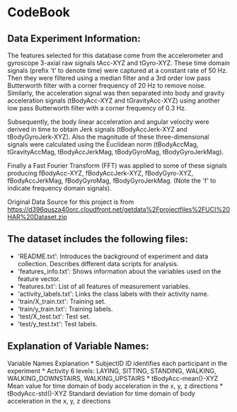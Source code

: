 CodeBook
========

Data Experiment Information:
----------------------------

The features selected for this database come from the accelerometer and
gyroscope 3-axial raw signals tAcc-XYZ and tGyro-XYZ. These time domain
signals (prefix 't' to denote time) were captured at a constant rate of
50 Hz. Then they were filtered using a median filter and a 3rd order low
pass Butterworth filter with a corner frequency of 20 Hz to remove
noise. Similarly, the acceleration signal was then separated into body
and gravity acceleration signals (tBodyAcc-XYZ and tGravityAcc-XYZ)
using another low pass Butterworth filter with a corner frequency of 0.3
Hz.

Subsequently, the body linear acceleration and angular velocity were
derived in time to obtain Jerk signals (tBodyAccJerk-XYZ and
tBodyGyroJerk-XYZ). Also the magnitude of these three-dimensional
signals were calculated using the Euclidean norm (tBodyAccMag,
tGravityAccMag, tBodyAccJerkMag, tBodyGyroMag, tBodyGyroJerkMag).

Finally a Fast Fourier Transform (FFT) was applied to some of these
signals producing fBodyAcc-XYZ, fBodyAccJerk-XYZ, fBodyGyro-XYZ,
fBodyAccJerkMag, fBodyGyroMag, fBodyGyroJerkMag. (Note the 'f' to
indicate frequency domain signals).

Original Data Source for this project is from
<https://d396qusza40orc.cloudfront.net/getdata%2Fprojectfiles%2FUCI%20HAR%20Dataset.zip>

The dataset includes the following files:
-----------------------------------------

-   'README.txt’: Introduces the background of experiment and
    data collection. Describes different data scripts for analysis.
-   'features\_info.txt': Shows information about the variables used on
    the feature vector.
-   'features.txt': List of all features of measurement variables.
-   'activity\_labels.txt': Links the class labels with their
    activity name.
-   'train/X\_train.txt': Training set.
-   'train/y\_train.txt': Training labels.
-   'test/X\_test.txt': Test set.
-   'test/y\_test.txt': Test labels.

Explanation of Variable Names:
------------------------------

Variable Names Explanation \* SubjectID ID identifies each participant
in the experiment \* Activity 6 levels: LAYING, SITTING, STANDING,
WALKING, WALKING\_DOWNSTAIRS, WALKING\_UPSTAIRS \* tBodyAcc-mean()-XYZ
Mean value for time domain of body acceleration in the x, y, z
directions \* tBodyAcc-std()-XYZ Standard deviation for time domain of
body acceleration in the x, y, z directions
